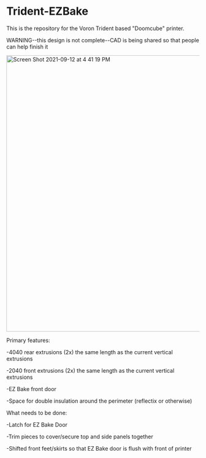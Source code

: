 # Trident-EZBake

This is the repository for the Voron Trident based "Doomcube" printer.

WARNING--this design is not complete--CAD is being shared so that people can help finish it

<img width="720" alt="Screen Shot 2021-09-12 at 4 41 19 PM" src="https://user-images.githubusercontent.com/11861478/133002160-ea5a698e-c0ba-462d-b75e-9e6e274a6d9e.png">


Primary features:

-4040 rear extrusions (2x) the same length as the current vertical extrusions

-2040 front extrusions (2x) the same length as the current vertical extrusions

-EZ Bake front door

-Space for double insulation around the perimeter (reflectix or otherwise)







What needs to be done:

-Latch for EZ Bake Door

-Trim pieces to cover/secure top and side panels together

-Shifted front feet/skirts so that EZ Bake door is flush with front of printer

